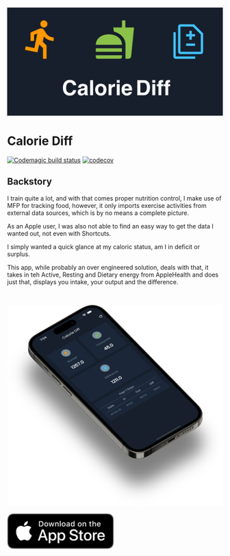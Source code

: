 [![Calorie Diff Icons](readme/CalorieDiff_Banner.jpg "Calorie Diff")](https://apps.apple.com/app/calorie-diff/id6444097631)

# Calorie Diff

[![Codemagic build status](https://api.codemagic.io/apps/635f769d988981f89e27c9e1/635f769d988981f89e27c9e0/status_badge.svg)](https://codemagic.io/apps/635f769d988981f89e27c9e1/635f769d988981f89e27c9e0/latest_build)
[![codecov](https://codecov.io/gh/RemeJuan/calorie_diff/branch/main/graph/badge.svg?token=neI4f6UkD4)](https://codecov.io/gh/RemeJuan/calorie_diff)

## Backstory

I train quite a lot, and with that comes proper nutrition control, I make use of MFP for tracking food,
however, it only imports exercise activities from external data sources, which is by no means a complete
picture.

As an Apple user, I was also not able to find an easy way to get the data I wanted out, not even with Shortcuts.

I simply wanted a quick glance at my caloric status, am I in deficit or surplus.

This app, while probably an over engineered solution, deals with that, it takes in teh Active, Resting and Dietary
energy from AppleHealth and does just that, displays you intake, your output and the difference.

<br/>

[![Calorie Diff Icons](readme/app_preview.webp "Calorie Diff")](https://apps.apple.com/app/calorie-diff/id6444097631)


<a href="https://apps.apple.com/app/calorie-diff/id6444097631">
<img src="readme/Download_on_the_App_Store.svg" alt="Download on the App Store" title="Download on the App Store" width="250"/>
</a>


